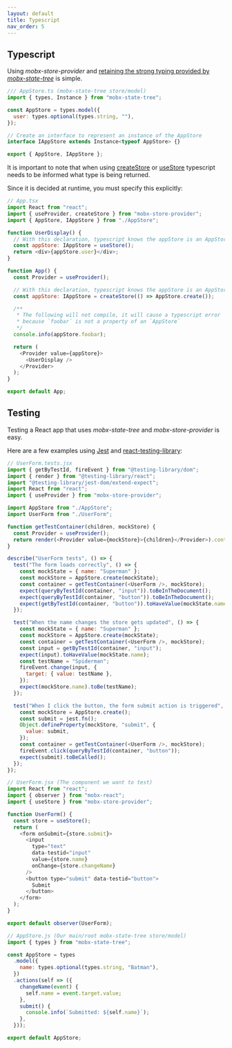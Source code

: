 ```yaml
---
layout: default
title: Typescript
nav_order: 5
---
```


## Typescript

Using _mobx-store-provider_ and [retaining the strong typing provided by _mobx-state-tree_](https://mobx-state-tree.js.org/tips/typescript#using-a-mst-type-at-design-time) is simple.

```javascript
/// AppStore.ts (mobx-state-tree store/model)
import { types, Instance } from "mobx-state-tree";

const AppStore = types.model({
  user: types.optional(types.string, ""),
});

// Create an interface to represent an instance of the AppStore
interface IAppStore extends Instance<typeof AppStore> {}

export { AppStore, IAppStore };
```

It is important to note that when using [createStore](#createstore) or [useStore](#useStore) typescript needs to be informed what type is being returned.

Since it is decided at runtime, you must specify this explicitly:

```javascript
// App.tsx
import React from "react";
import { useProvider, createStore } from "mobx-store-provider";
import { AppStore, IAppStore } from "./AppStore";

function UserDisplay() {
  // With this declaration, typescript knows the appStore is an AppStore
  const appStore: IAppStore = useStore();
  return <div>{appStore.user}</div>;
}

function App() {
  const Provider = useProvider();

  // With this declaration, typescript knows the appStore is an AppStore
  const appStore: IAppStore = createStore(() => AppStore.create());

  /**
   * The following will not compile, it will cause a typescript error
   * because `foobar` is not a property of an `AppStore`
   */
  console.info(appStore.foobar);

  return (
    <Provider value={appStore}>
      <UserDisplay />
    </Provider>
  );
}

export default App;
```

## Testing

Testing a React app that uses _mobx-state-tree_ and _mobx-store-provider_ is easy.

Here are a few examples using [Jest](https://jestjs.io/) and [react-testing-library](https://github.com/testing-library/react-testing-library#react-testing-library):

```javascript
// UserForm.tests.jsx
import { getByTestId, fireEvent } from "@testing-library/dom";
import { render } from "@testing-library/react";
import "@testing-library/jest-dom/extend-expect";
import React from "react";
import { useProvider } from "mobx-store-provider";

import AppStore from "./AppStore";
import UserForm from "./UserForm";

function getTestContainer(children, mockStore) {
  const Provider = useProvider();
  return render(<Provider value={mockStore}>{children}</Provider>).container;
}

describe("UserForm tests", () => {
  test("The form loads correctly", () => {
    const mockState = { name: "Superman" };
    const mockStore = AppStore.create(mockState);
    const container = getTestContainer(<UserForm />, mockStore);
    expect(queryByTestId(container, "input")).toBeInTheDocument();
    expect(queryByTestId(container, "button")).toBeInTheDocument();
    expect(getByTestId(container, "button")).toHaveValue(mockState.name);
  });

  test("When the name changes the store gets updated", () => {
    const mockState = { name: "Superman" };
    const mockStore = AppStore.create(mockState);
    const container = getTestContainer(<UserForm />, mockStore);
    const input = getByTestId(container, "input");
    expect(input).toHaveValue(mockState.name);
    const testName = "Spiderman";
    fireEvent.change(input, {
      target: { value: testName },
    });
    expect(mockStore.name).toBe(testName);
  });

  test("When I click the button, the form submit action is triggered", () => {
    const mockStore = AppStore.create();
    const submit = jest.fn();
    Object.defineProperty(mockStore, "submit", {
      value: submit,
    });
    const container = getTestContainer(<UserForm />, mockStore);
    fireEvent.click(queryByTestId(container, "button"));
    expect(submit).toBeCalled();
  });
});
```

```javascript
// UserForm.jsx (The component we want to test)
import React from "react";
import { observer } from "mobx-react";
import { useStore } from "mobx-store-provider";

function UserForm() {
  const store = useStore();
  return (
    <form onSubmit={store.submit}>
      <input
        type="text"
        data-testid="input"
        value={store.name}
        onChange={store.changeName}
      />
      <button type="submit" data-testid="button">
        Submit
      </button>
    </form>
  );
}

export default observer(UserForm);
```

```javascript
// AppStore.js (Our main/root mobx-state-tree store/model)
import { types } from "mobx-state-tree";

const AppStore = types
  .model({
    name: types.optional(types.string, "Batman"),
  })
  .actions(self => ({
    changeName(event) {
      self.name = event.target.value;
    },
    submit() {
      console.info(`Submitted: ${self.name}`);
    },
  }));

export default AppStore;
```
